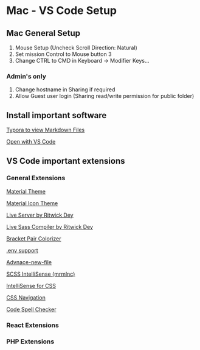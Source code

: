 # Mac - VS Code Setup

## Mac General Setup

1.	Mouse Setup (Uncheck Scroll Direction: Natural)
2.	Set mission Control to Mouse button 3
3.	Change CTRL to CMD in Keyboard -> Modifier Keys...

### Admin's only
1.	Change hostname in Sharing if required
2.	Allow Guest user login (Sharing read/write permission for public folder)

## Install important software
[Typora to view Markdown Files](https://typora.io/)

[Open with VS Code](https://www.jimbobbennett.io/open-anything-in-vs-code-using-a-macos-quick-action/)

## VS Code important extensions

### General Extensions
[Material Theme](https://marketplace.visualstudio.com/items?itemName=Equinusocio.vsc-material-theme) 

[Material Icon Theme](https://marketplace.visualstudio.com/items?itemName=PKief.material-icon-theme)

[Live Server by Ritwick Dey](vscode:extension/ritwickdey.liveserver) 

[Live Sass Compiler by Ritwick Dey](vscode:extension/ritwickdey.live-sass) 

[Bracket Pair Colorizer](https://marketplace.visualstudio.com/items?itemName=CoenraadS.bracket-pair-colorizer) 

[.env support](https://marketplace.visualstudio.com/items?itemName=IronGeek.vscode-env) 

[Advnace-new-file](https://marketplace.visualstudio.com/items?itemName=patbenatar.advanced-new-file) 

[SCSS IntelliSense (mrmlnc)](vscode:extension/mrmlnc.vscode-scss) 

[IntelliSense for CSS](vscode:extension/zignd.html-css-class-completion) 

[CSS Navigation](vscode:extension/pucelle.vscode-css-navigation) 

[Code Spell Checker](https://marketplace.visualstudio.com/items?itemName=streetsidesoftware.code-spell-checker) 





### React Extensions

### PHP Extensions


